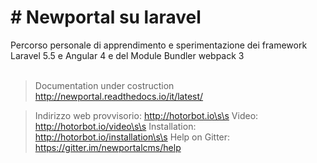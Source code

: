 <h1># Newportal su laravel</h1>
Percorso personale di apprendimento e sperimentazione dei framework Laravel 5.5 e Angular 4 e
del Module Bundler webpack 3<br /><br />

>Documentation under costruction http://newportal.readthedocs.io/it/latest/

>Indirizzo web provvisorio: http://hotorbot.io\s\s
>Video: http://hotorbot.io/video\s\s
>Installation: http://hotorbot.io/installation\s\s
>Help on Gitter: https://gitter.im/newportalcms/help
